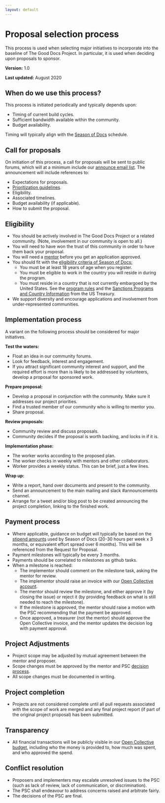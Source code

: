 ```yaml
---
layout: default
---
```


# Proposal selection process

This process is used when selecting major initiatives to incorporate into the baseline of The Good Docs Project. In particular, it is used when deciding upon proposals to sponsor.

**Version:** 1.0

**Last updated:** August 2020

## When do we use this process?

This process is initiated periodically and typically depends upon:

*   Timing of current build cycles.
*   Sufficient bandwidth available within the community.
*   Budget availability.

Timing will typically align with the [Season of Docs](https://developers.google.com/season-of-docs) schedule.

## Call for proposals

On initiation of this process, a call for proposals will be sent to public forums, which will at a minimum include our [announce email list](https://thegooddocsproject.groups.io/g/announce). The announcement will include references to:

*   Expectations for proposals.
*   [Prioritization guidelines](prioritization.html).
*   Eligibility.
*   Associated timelines.
*   Budget availability (if applicable).
*   How to submit the proposal.

## Eligibility

*   You should be actively involved in The Good Docs Project or a related community. (Note, involvement in our community is open to all.)
*   You will need to have won the trust of this community in order to have them back your proposal.
*   You will need a [mentor](roles.html) before you get an application approved.
*   You should fit with the [eligibility criteria of Season of Docs:](https://developers.google.com/season-of-docs/docs/faq#what_are_the_eligibility_requirements_for_participation)
    *   You must be at least 18 years of age when you register.
    *   You must be eligible to work in the country you will reside in during the program.
    *   You must reside in a country that is not currently embargoed by the United States. See the [program rules](https://developers.google.com/season-of-docs/terms/program-rules) and the [Sanctions Programs and Country Information](https://www.treasury.gov/resource-center/sanctions/Programs/Pages/Programs.aspx) from the US Treasury.
*   We support diversity and encourage applications and involvement from under-represented communities.

## Implementation process

A variant on the following process should be considered for major initiatives.

**Test the waters:**

*   Float an idea in our community forums.
*   Look for feedback, interest and engagement. 
*   If you attract significant community interest and support, and the required effort is more than is likely to be addressed by volunteers, develop a proposal for sponsored work.

**Prepare proposal:**

*   Develop a proposal in conjunction with the community. Make sure it addresses our project priorities.
*   Find a trusted member of our community who is willing to mentor you.
*   Share proposal.

**Review proposals:**

*   Community review and discuss proposals.
*   Community decides if the proposal is worth backing, and locks in if it is.

**Implementation phase:**

*   The worker works according to the proposed plan.
*   The worker checks in weekly with mentors and other collaborators.
*   Worker provides a weekly status. This can be brief, just a few lines.

**Wrap up:**

*   Write a report, hand over documents and present to the community.
*   Send an announcement to the main mailing and slack #announcements channel.
*   Arrange for a tweet and/or blog post to be created announcing the project completion, linking to the finished work.

## Payment process

*   Where applicable, guidance on budget will typically be based on the [stipend amounts](https://developers.google.com/season-of-docs/docs/tech-writer-stipends) used by Season of Docs (20-30 hours per week x 3 months, or equivalent effort spread over 6 months). This will be referenced from the Request for Proposal.
*   Payment milestones will typically be every 3 months.
*   Payments should be correlated to milestones as github tasks. 
*   When a milestone is reached:
    *   The implementor should comment on the milestone task, asking the mentor for review. 
    *   The implementor should raise an invoice with our [Open Collective account](https://opencollective.com/thegooddocsproject/expenses/new).
    *   The mentor should review the milestone, and either approve it (by closing the issue) or reject it (by providing feedback on what is still needed to reach the milestone).
    *   If the milestone is approved, the mentor should raise a motion with the  PSC recommending that the payment be approved.
    *   Once approved, a treasurer (not the mentor) should approve the Open Collective invoice, and the mentor updates the decision log with payment approval.

## Project Adjustments

*   Project scope may be adjusted by mutual agreement between the mentor and proposer. 
*   Scope changes must be approved by the mentor and PSC [decision process](decision.html).
*   All scope changes must be documented in writing.

## Project completion

*   Projects are not considered complete until all pull requests associated with the scope of work are merged and any final project report (if part of the original project proposal) has been submitted.

## Transparency

*   All financial transactions will be publicly visible in our [Open Collective budget](https://opencollective.com/thegooddocsproject#section-budget), including who the money is provided to, how much was spent, and who approved the spend.

## Conflict resolution

*   Proposers and implementers may escalate unresolved issues to the PSC (such as lack of review, lack of communication, or discrimination).
*   The PSC shall endeavour to address concerns raised and arbitrate fairly. 
*   The decisions of the PSC are final.
